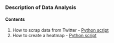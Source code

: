 ### Description of Data Analysis
#### Contents
1. How to scrap data from Twitter - [Python script](https://github.com/DeepIntuition/DataScienceProject2017/blob/master/j_notebooks/Tweepy-Twitter%20API.ipynb)
2. How to create a heatmap - [Python script](https://github.com/DeepIntuition/DataScienceProject2017/blob/master/j_notebooks/.ipynb_checkpoints/Heatmap-checkpoint.ipynb)
